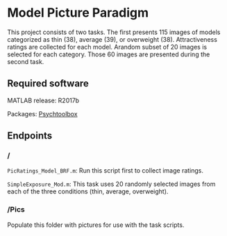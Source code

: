 # Model Picture Paradigm

This project consists of two tasks. The first presents 115 images of models categorized as thin (38), average (39), or overweight (38). Attractiveness ratings are collected for each model. Arandom subset of 20 images is selected for each category. Those 60 images are presented during the second task.  

## Required software

MATLAB release: R2017b  

Packages: [Psychtoolbox](http://psychtoolbox.org/download#Mac)  

## Endpoints

### /

`PicRatings_Model_BRF.m`: Run this script first to collect image ratings.

`SimpleExposure_Mod.m`: This task uses 20 randomly selected images from each of the three conditions (thin, average, overweight).

### /Pics

Populate this folder with pictures for use with the task scripts.